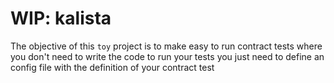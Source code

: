 # WIP: kalista

The objective of this  `toy` project is to make easy to run contract tests 
where you don't need to write the code to run your tests you just need to define an config file with the definition of your contract test

